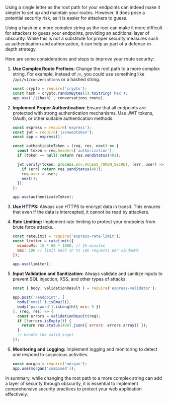 Using a single letter as the root path for your endpoints can indeed make it simpler to set up and maintain your routes. However, it does pose a potential security risk, as it is easier for attackers to guess.

Using a hash or a more complex string as the root can make it more difficult for attackers to guess your endpoints, providing an additional layer of obscurity. While this is not a substitute for proper security measures such as authentication and authorization, it can help as part of a defense-in-depth strategy.

Here are some considerations and steps to improve your route security:

1. **Use Complex Route Prefixes:**
   Change the root path to a more complex string. For example, instead of `/n`, you could use something like `/api/v1/conversations` or a hashed string.

   ```javascript
   const crypto = require('crypto');
   const hash = crypto.randomBytes(5).toString('hex');
   app.use(`/${hash}`, conversations_route);
   ```

2. **Implement Proper Authentication:**
   Ensure that all endpoints are protected with strong authentication mechanisms. Use JWT tokens, OAuth, or other suitable authentication methods.

   ```javascript
   const express = require('express');
   const jwt = require('jsonwebtoken');
   const app = express();

   const authenticateToken = (req, res, next) => {
     const token = req.headers['authorization'];
     if (token == null) return res.sendStatus(401);

     jwt.verify(token, process.env.ACCESS_TOKEN_SECRET, (err, user) => {
       if (err) return res.sendStatus(403);
       req.user = user;
       next();
     });
   };

   app.use(authenticateToken);
   ```

3. **Use HTTPS:**
   Always use HTTPS to encrypt data in transit. This ensures that even if the data is intercepted, it cannot be read by attackers.

4. **Rate Limiting:**
   Implement rate limiting to protect your endpoints from brute force attacks.

   ```javascript
   const rateLimit = require('express-rate-limit');
   const limiter = rateLimit({
     windowMs: 15 * 60 * 1000, // 15 minutes
     max: 100 // limit each IP to 100 requests per windowMs
   });

   app.use(limiter);
   ```

5. **Input Validation and Sanitization:**
   Always validate and sanitize inputs to prevent SQL injection, XSS, and other types of attacks.

   ```javascript
   const { body, validationResult } = require('express-validator');

   app.post('/endpoint', [
     body('email').isEmail(),
     body('password').isLength({ min: 5 })
   ], (req, res) => {
     const errors = validationResult(req);
     if (!errors.isEmpty()) {
       return res.status(400).json({ errors: errors.array() });
     }
     // Handle the valid input
   });
   ```

6. **Monitoring and Logging:**
   Implement logging and monitoring to detect and respond to suspicious activities.

   ```javascript
   const morgan = require('morgan');
   app.use(morgan('combined'));
   ```

In summary, while changing the root path to a more complex string can add a layer of security through obscurity, it is essential to implement comprehensive security practices to protect your web application effectively.